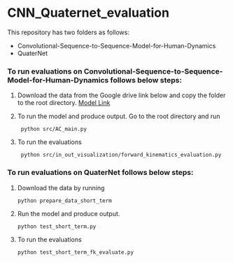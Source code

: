 
# CNN_Quaternet_evaluation
This repository has two folders as follows:
- Convolutional-Sequence-to-Sequence-Model-for-Human-Dynamics
- QuaterNet

### To run evaluations on Convolutional-Sequence-to-Sequence-Model-for-Human-Dynamics follows below steps:
1) Download the data from the Google drive link below and copy the folder to the root directory.
[Model Link](https://drive.google.com/file/d/1bHZCH6u7YmloEwzDO--w91qmAmvCcv3A/view)
2) To run the model and produce output. Go to the root directory and run

		python src/AC_main.py

3) To run the evaluations 

		python src/in_out_visualization/forward_kinematics_evaluation.py	

### To run evaluations on QuaterNet follows below steps:
1)  Download the data by running 
		

	    python prepare_data_short_term

2)  Run the model and produce output. 
		

	    python test_short_term.py

3)  To run the evaluations 

	    python test_short_term_fk_evaluate.py
